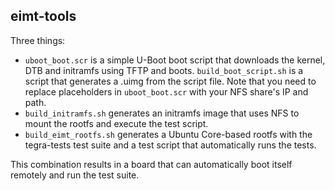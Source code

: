 eimt-tools
----------

Three things:

- `uboot_boot.scr` is a simple U-Boot boot script that downloads the kernel,
  DTB and initramfs using TFTP and boots. `build_boot_script.sh` is a script
  that generates a .uimg from the script file. Note that you need to replace
  placeholders in `uboot_boot.scr` with your NFS share's IP and path.
- `build_initramfs.sh` generates an initramfs image that uses NFS to mount the
  rootfs and execute the test script.
- `build_eimt_rootfs.sh` generates a Ubuntu Core-based rootfs with the
  tegra-tests test suite and a test script that automatically runs the tests.

This combination results in a board that can automatically boot itself remotely
and run the test suite.
